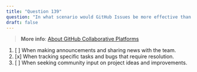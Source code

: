 ```yaml
---
title: "Question 139"
question: "In what scenario would GitHub Issues be more effective than Discussions?"
draft: false
---
```


> **More info**: [About GitHub Collaborative Platforms](https://learn.microsoft.com/en-us/training/modules/introduction-to-github/4-collaborative-platform)

1. [ ] When making announcements and sharing news with the team.
1. [x] When tracking specific tasks and bugs that require resolution.
1. [ ] When seeking community input on project ideas and improvements.

